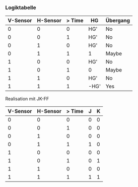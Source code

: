 
### Logiktabelle

| V-Sensor | H-Sensor | > Time | HG   | Übergang |
|----------|----------|--------|------|----------|
| 0        | 0        | 0      | HG'  | No       |
| 0        | 0        | 1      | HG'  | No       |
| 0        | 1        | 0      | HG'  | No       |
| 0        | 1        | 1      | 1    | Maybe    |
| 1        | 0        | 0      | HG'  | No       |
| 1        | 0        | 1      | 0    | Maybe    |
| 1        | 1        | 0      | HG'  | No       |
| 1        | 1        | 1      | -HG' | Yes      |

Realisation mit JK-FF

| V-Sensor | H-Sensor | > Time | J | K |
|----------|----------|--------|---|---|
| 0        | 0        | 0      | 0 | 0 |
| 0        | 0        | 1      | 0 | 0 |
| 0        | 1        | 0      | 0 | 0 |
| 0        | 1        | 1      | 1 | 0 |
| 1        | 0        | 0      | 0 | 0 |
| 1        | 0        | 1      | 0 | 1 |
| 1        | 1        | 0      | 0 | 0 |
| 1        | 1        | 1      | 1 | 1 |

